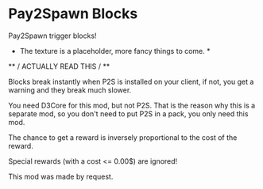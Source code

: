 Pay2Spawn Blocks
================

Pay2Spawn trigger blocks!

* The texture is a placeholder, more fancy things to come. *

** \/ ACTUALLY READ THIS \/ **

Blocks break instantly when P2S is installed on your client, if not, you get a warning and they break much slower.

You need D3Core for this mod, but not P2S. That is the reason why this is a separate mod, so you don't need to put P2S in a pack, you only need this mod.

The chance to get a reward is inversely proportional to the cost of the reward.

Special rewards (with a cost <= 0.00$) are ignored!

This mod was made by request.
